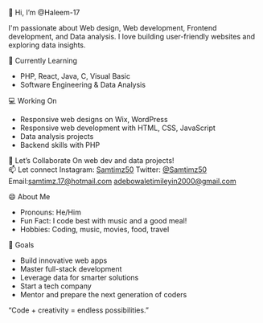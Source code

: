 👋 Hi, I’m @Haleem-17

I'm passionate about Web design, Web development, Frontend development, and Data analysis. I love building user-friendly websites and exploring data insights.

🌱 Currently Learning
- PHP, React, Java, C, Visual Basic
- Software Engineering & Data Analysis

💻 Working On
- Responsive web designs on Wix, WordPress
- Responsive web development with HTML, CSS, JavaScript
- Data analysis projects
- Backend skills with PHP

💞️ Let’s Collaborate
On web dev and data projects!  
📫 Let connect 
Instagram: [Samtimz50](https://www.instagram.com/Samtimz50)
Twitter: [@Samtimz50](hhtps://www.x.com/Samtimz50)
Email:samtimz.17@hotmail.com 
adebowaletimileyin2000@gmail.com 

😄 About Me
- Pronouns: He/Him
- Fun Fact: I code best with music and a good meal!
- Hobbies: Coding, music, movies, food, travel

🚀 Goals
- Build innovative web apps
- Master full-stack development
- Leverage data for smarter solutions
- Start a tech company 
- Mentor and prepare the next generation of coders

“Code + creativity = endless possibilities.” 